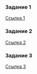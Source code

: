 ### Задание 1
[Ссылка 1](https://github.com/bag2000/hw-8-01/commit/71a9b517c190db0b53f332b6771bd0a4a0ff257c)

### Задание 2
[Ссылка 2](https://github.com/bag2000/hw-8-01/commit/7b85cfe390cfbdb297dec36a33876d8e7c2f3991)

### Задание 3
[Ссылка 3](https://github.com/bag2000/hw-8-01/network)
